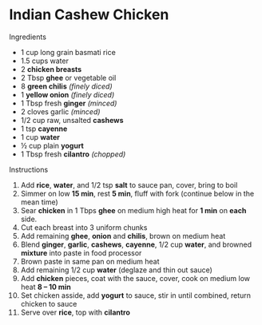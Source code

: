 # Indian Cashew Chicken

Ingredients

* 1 cup long grain basmati rice
* 1.5 cups water
* 2 **chicken breasts**
* 2 Tbsp **ghee** or vegetable oil
* 8 **green chilis** *(finely diced)*
* 1 **yellow onion** *(finely diced)*
* 1 Tbsp fresh **ginger** *(minced)*
* 2 cloves garlic *(minced)*
* 1/2 cup raw, unsalted **cashews**
* 1 tsp **cayenne**
* 1 cup **water**
* ½ cup plain **yogurt**
* 1 Tbsp fresh **cilantro** *(chopped)*

Instructions

1. Add **rice**, **water**, and 1/2 tsp **salt** to sauce pan, cover, bring to boil
1. Simmer on low **15 min**, rest **5 min**, fluff with fork (continue below in the mean time)
1. Sear **chicken** in 1 Tbps **ghee** on medium high heat for **1 min** on **each** side.
1. Cut each breast into 3 uniform chunks
1. Add remaining **ghee**, **onion** and **chilis**, brown on medium heat
1. Blend **ginger**, **garlic**, **cashews**, **cayenne**, 1/2 cup **water**, and browned **mixture** into paste in food processor
1. Brown paste in same pan on medium heat
1. Add remaining 1/2 cup **water** (deglaze and thin out sauce)
1. Add **chicken** pieces, coat with the sauce, cover, cook on medium low heat **8 – 10 min**
1. Set chicken asside, add **yogurt** to sauce, stir in until combined, return chicken to sauce
1. Serve over **rice**, top with **cilantro**
